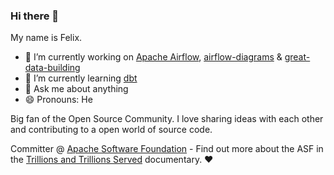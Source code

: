 ### Hi there 👋

My name is Felix.

- 🔭 I’m currently working on [Apache Airflow](https://github.com/apache/airflow), [airflow-diagrams](https://github.com/feluelle/airflow-diagrams) & [great-data-building](https://github.com/feluelle/great-data-building)
- 🌱 I’m currently learning [dbt](https://www.getdbt.com/)
- 💬 Ask me about anything
- 😄 Pronouns: He

Big fan of the Open Source Community. I love sharing ideas with each other and contributing to a open world of source code.

Committer @ [Apache Software Foundation](https://www.apache.org/) - Find out more about the ASF in the [Trillions and Trillions Served](https://www.youtube.com/watch?v=JUt2nb0mgwg) documentary. :heart:
